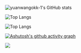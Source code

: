 ![yuanwangokk-1's GitHub stats](https://github-readme-stats-ten-gilt.vercel.app/api?username=yuanwangokk-1&count_private=true&show_icons=true&theme=radical&include_all_commits=true)  

![Top Langs](https://github-readme-stats.vercel.app/api/top-langs/?username=yuanwangokk-1&layout=compact&hide=css,scss,shell,html&langs_count=8&show_icons=true&theme=radical)

![Top Langs](https://github-readme-stats.vercel.app/api/top-langs/?username=yuanwangokk-1)

[![Ashutosh's github activity graph](https://github-readme-activity-graph.vercel.app/graph?username=yuanwangokk-1)](https://github.com/yuanwangokk-1/github-readme-activity-graph)

<img src="https://img.shields.io/badge/Github-让生活变得更加美好-blue" />
